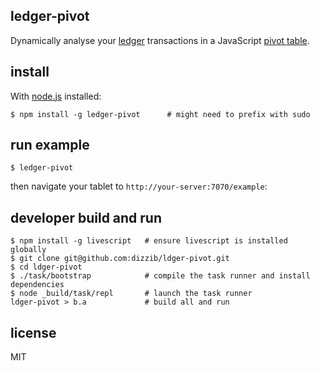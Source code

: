 ## ledger-pivot

Dynamically analyse your [ledger] transactions in a JavaScript [pivot table].

## install

With [node.js] installed:

    $ npm install -g ledger-pivot      # might need to prefix with sudo

## run example

    $ ledger-pivot

then navigate your tablet to `http://your-server:7070/example`:

## developer build and run

    $ npm install -g livescript   # ensure livescript is installed globally
    $ git clone git@github.com:dizzib/ldger-pivot.git
    $ cd ldger-pivot
    $ ./task/bootstrap            # compile the task runner and install dependencies
    $ node _build/task/repl       # launch the task runner
    ldger-pivot > b.a             # build all and run

## license

MIT

[ledger]: http://www.ledger-cli.org
[node.js]: http://nodejs.org
[pivot table]: http://nicolas.kruchten.com/pivottable
